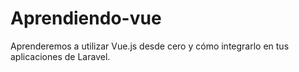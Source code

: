 # Aprendiendo-vue
Aprenderemos a utilizar Vue.js desde cero y cómo integrarlo en tus aplicaciones de Laravel.
